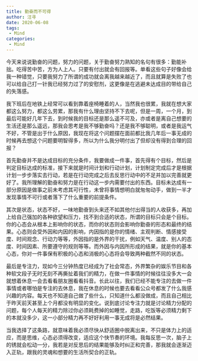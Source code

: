 ```yaml
---
title: 勤奋而不可得
author: 汪寻
date: 2020-06-08
tags:
 - Mind
categories:
 - Mind
---
```


今天来说说勤奋的问题，努力的问题，关于勤奋努力熟知的名句有很多：勤能补拙。吃得苦中苦，方为人上人。只要有付出就会有回报等。单看这些句子好像会给我一种错觉，只要我努力了所谓的成功就会离我越来越近了，而且就算是失败了也可以给自己打一针我已经努力过了的安慰剂，这更像是在逃避未达成目的带给自己的失落感。

<!-- more -->

我下班后在地铁上经常可以看到靠着座椅睡着的人，当然我也很累，我就在想大家都这么努力，都这么劳累，那我有什么理由坚持不下去呢，但是一周，一个月，到最后可能好几年下去，到时候我的目标还是那么遥不可及，亦或者是离自己想要的生活还是那么遥远，那我会思考是我不够勤奋吗？还是我不够聪明，或者是我运气不好，不管是出于什么原因，我现在将这个问题摆在面前都比我几年后一事无成的时候再去想这个问题要明智得多，所以为什么我分明付出了但却没有得到合理的回报？

首先勤奋并不是达成目标的充分条件，我要做成一件事，首先得有个目标，然后是判定目标达成的标准，接下来就是时间计划和行动计划，计划制定完成后才是根据计划一步步落实去行动，若是在行动完成之后去反思行动中的不足并加以完善就更好了。我所理解的勤奋和努力是在行动这一步内需要付出的东西。目标未达成有一部分原因是做事之前未考虑其可行性，未曾将事情想明白就匆匆动手，做到一半才发现事情不可行或者落下了什么重要的前提条件。

其次是状态，状态不好，一味地勤奋到头来还不如其他付出得当的人收获多，再加上给自己强加的各种欲望和压力，找不到合适的状态，所谓的目标只会是个目标。你的心态会从根本上影响你的状态，而你的状态则会影响你勤奋的形态和最终的结果。心态则会受外因和内因的影响，内因指的是你的情绪、主观判断、情感接受度、时间观念、行动力等等，外因指的是外界的干扰，例如天气、温度、别人的态度、时间因素、所要遵守的规则等等。而外因与内因所形成的结果，就是你的基本心态，你对一件事保有积极的心态和消极的心态将会导致两种截然不同的状态。

最后是专注力，现如今三分钟热度已经成为了社会常态，外界繁杂的娱乐节目和各种软文段子无时无刻不再撕扯着我们的精力，在做一件事情的时候往往没多大一会就想着休息一会去看看朋友圈看看抖音。长此以往，我们已经不能专注的去做一件事情或者哪怕是专注的去休息，我在休息的时候也要去看看公众号都发了什么我感兴趣的内容。每天也不知道自己做了些什么，只知道什么都没做成，而且自己相比于昨天前天甚至上个月都没有明显的变化。说到底讨论专注力就是讨论精力分配的问题，每个人每天的精力除过你必须耗费掉的如睡觉，走路，吃饭等必须精力剩下的本就没多少，这一小部分精力再不好好利用一事无成将是必然结果。

当我选择了这条路，就意味着我必须尽快从舒适圈中脱离出来，不只是体力上的适应，而是思维，心态必须得改变，适应这个快节奏的环境。我每反思一次，脑子上的锈就会松动一分，我若是对反思后的结果能够及时纠正和完善，那我就会逐渐迈入正轨，跟我的灵魂和想要的生活所契合的正轨。
